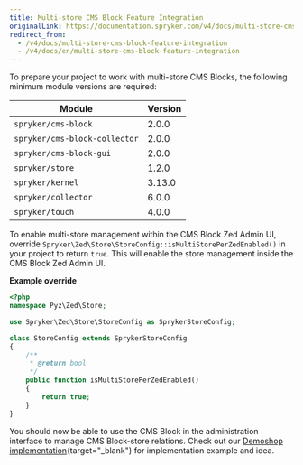 ```yaml
---
title: Multi-store CMS Block Feature Integration
originalLink: https://documentation.spryker.com/v4/docs/multi-store-cms-block-feature-integration
redirect_from:
  - /v4/docs/multi-store-cms-block-feature-integration
  - /v4/docs/en/multi-store-cms-block-feature-integration
---
```


To prepare your project to work with multi-store CMS Blocks, the following minimum module versions are required:

| Module| Version |
| --- | --- |
| `spryker/cms-block` | 2.0.0 |
| `spryker/cms-block-collector` | 2.0.0 |
| `spryker/cms-block-gui` | 2.0.0 |
| `spryker/store` | 1.2.0 |
| `spryker/kernel` | 3.13.0 |
| `spryker/collector` | 6.0.0 |
| `spryker/touch` | 4.0.0 |

To enable multi-store management within the CMS Block Zed Admin UI, override `Spryker\Zed\Store\StoreConfig::isMultiStorePerZedEnabled()` in your project to return `true`. 
This will enable the store management inside the CMS Block Zed Admin UI.

**Example override**

```php
<?php
namespace Pyz\Zed\Store;

use Spryker\Zed\Store\StoreConfig as SprykerStoreConfig;

class StoreConfig extends SprykerStoreConfig
{
    /**
     * @return bool
     */
    public function isMultiStorePerZedEnabled()
    {
        return true;
    }
}
```

You should now be able to use the CMS Block in the administration interface to manage CMS Block-store relations.
Check out our [Demoshop implementation](https://github.com/spryker/demoshop){target="_blank"} for implementation example and idea.
